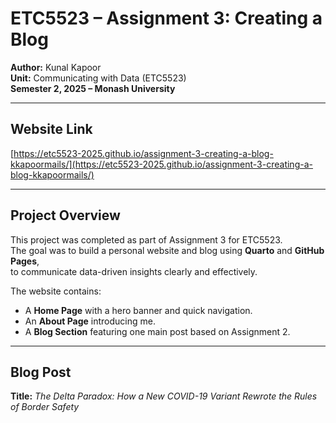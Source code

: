 # ETC5523 – Assignment 3: Creating a Blog  
**Author:** Kunal Kapoor  
**Unit:** Communicating with Data (ETC5523)  
**Semester 2, 2025 – Monash University**

---

## Website Link  
[https://etc5523-2025.github.io/assignment-3-creating-a-blog-kkapoormails/](https://etc5523-2025.github.io/assignment-3-creating-a-blog-kkapoormails/)

---

## Project Overview  
This project was completed as part of Assignment 3 for ETC5523.  
The goal was to build a personal website and blog using **Quarto** and **GitHub Pages**,  
to communicate data-driven insights clearly and effectively.

The website contains:
- A **Home Page** with a hero banner and quick navigation.  
- An **About Page** introducing me.  
- A **Blog Section** featuring one main post based on Assignment 2.

---

## Blog Post  
**Title:** *The Delta Paradox: How a New COVID-19 Variant Rewrote the Rules of Border Safety*  

